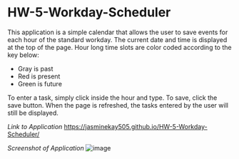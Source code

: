 # HW-5-Workday-Scheduler

This application is a simple calendar that allows the user to save events for each hour of the standard workday. The current date and time is displayed at the top of the page. Hour long time slots are color coded according to the key below:
- Gray is past
- Red is present
- Green is future

To enter a task, simply click inside the hour and type. To save, click the save button. When the page is refreshed, the tasks entered by the user will still be displayed. 

*Link to Application*
https://jasminekay505.github.io/HW-5-Workday-Scheduler/

*Screenshot of Application*
![image](https://user-images.githubusercontent.com/74380703/105894796-833fe500-5fc9-11eb-95ff-6dffd9902906.png)